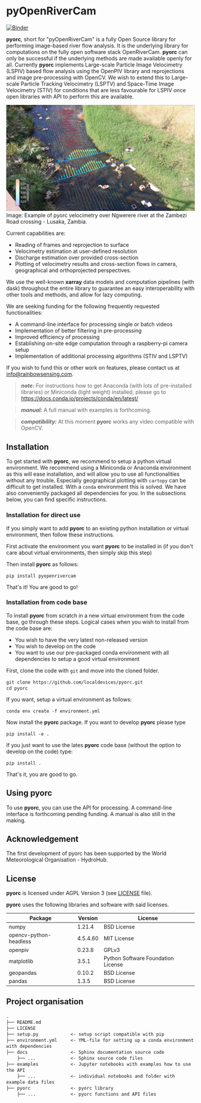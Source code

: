pyOpenRiverCam
==============

[![Binder](https://mybinder.org/badge_logo.svg)](https://mybinder.org/v2/gh/localdevices/pyorc.git/main?labpath=examples)

**pyorc**, short for "pyOpenRiverCam" is a fully Open Source library for performing image-based river flow analysis. It is the underlying library for 
computations on the fully open software stack OpenRiverCam. **pyorc** can only be successful if the underlying methods
are made available openly for all. Currently **pyorc** implements Large-scale Particle Image Velocimetry (LSPIV) based
flow analysis using the OpenPIV library and reprojections and image pre-processing with OpenCV. We wish to extend this 
to Large-scale Particle Tracking Velocimetry (LSPTV) and Space-Time Image Velocimetry (STIV) for conditions that are less favourable for LSPIV once open
libraries with API to perform this are available. 

![example_image](docs/ngwerere.jpg)
Image: Example of pyorc velocimetry over Ngwerere river at the Zambezi Road crossing - Lusaka, Zambia.

Current capabilities are:
* Reading of frames and reprojection to surface
* Velocimetry estimation at user-defined resolution
* Discharge estimation over provided cross-section
* Plotting of velocimetry results and cross-section flows in camera, geographical and orthoprojected perspectives.

We use the well-known **xarray** data models and computation pipelines (with dask) throughout the entire library to 
guarantee an easy interoperability with other tools and methods, and allow for lazy computing. 

We are seeking funding for the following frequently requested functionalities:
* A command-line interface for processing single or batch videos
* Implementation of better filtering in pre-processing
* Improved efficiency of processing
* Establishing on-site edge computation through a raspberry-pi camera setup
* Implementation of additional processing algorithms (STIV and LSPTV)

If you wish to fund this or other work on features, please contact us at info@rainbowsensing.com.

> **_note:_**  For instructions how to get Anaconda (with lots of pre-installed libraries) or Miniconda (light weight) installed, please go to https://docs.conda.io/projects/conda/en/latest/

> **_manual:_** A full manual with examples is forthcoming.

> **_compatibility:_** At this moment **pyorc** works any video compatible with OpenCV.

Installation
------------

To get started with **pyorc**, we recommend to setup a python virtual environment. 
We recommend using a Miniconda or Anaconda environment as this will ease installation, and will allow you to use all
functionalities without any trouble. Especially geographical plotting with `cartopy` can be difficult to get installed. 
With a `conda` environment this is solved. We have also conveniently packaged all dependencies for you. 
In the subsections below, you can find specific instructions. 

### Installation for direct use

If you simply want to add **pyorc** to an existing python installation or virtual environment, then follow these 
instructions.

First activate the environment you want **pyorc** to be installed in (if you don't care about virtual environments, then 
simply skip this step)

Then install **pyorc** as follows:
```
pip install pyopenrivercam
```
That's it! You are good to go!

### Installation from code base

To install **pyorc** from scratch in a new virtual environment from the code base, go through these steps. Logical cases
when you wish to install from the code base are:
* You wish to have the very latest non-released version
* You wish to develop on the code
* You want to use our pre-packaged conda environment with all dependencies to setup a good virtual environment

First, clone the code with `git` and move into the cloned folder.

```
git clone https://github.com/localdevices/pyorc.git
cd pyorc
```

If you want, setup a virtual environment as follows:
```
conda env create -f environment.yml
```

Now install the **pyorc** package. If you want to develop **pyorc** please type
```
pip install -e .
```
If you just want to use the lates **pyorc** code base (without the option to develop on the code) type:
```
pip install .
```
That's it, you are good to go.

Using pyorc
-----------
To use **pyorc**, you can use the API for processing. A command-line interface is forthcoming pending funding. 
A manual is also still in the making.

Acknowledgement
---------------
The first development of pyorc has been supported by the World Meteorological Organisation - HydroHub. 

License
-------
**pyorc** is licensed under AGPL Version 3 (see [LICENSE](./LICENSE) file).

**pyorc** uses the following libraries and software with said licenses.

| Package                | Version  | License                            |
|------------------------|----------|------------------------------------|
| numpy                  | 1.21.4   | BSD License                        |
| opencv-python-headless | 4.5.4.60 | MIT License                        |                                                                                      
| openpiv                | 0.23.8   | GPLv3                              |                                                                                      
| matplotlib             | 3.5.1    | Python Software Foundation License |                                                               
| geopandas              | 0.10.2   | BSD License                        |                                                                                              
 | pandas                 | 1.3.5    | BSD License                        |                                                                                      

Project organisation
--------------------

    .
    ├── README.md
    ├── LICENSE
    ├── setup.py            <- setup script compatible with pip
    ├── environment.yml     <- YML-file for setting up a conda environment with dependencies
    ├── docs                <- Sphinx documentation source code
        ├── ...             <- Sphinx source code files
    ├── examples            <- Jupyter notebooks with examples how to use the API
        ├── ...             <- individual notebooks and folder with example data files
    ├── pyorc               <- pyorc library
        ├── ...             <- pyorc functions and API files

